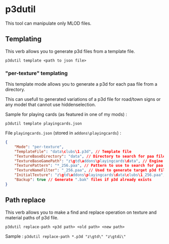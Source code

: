 # p3dutil

This tool can manipulate only MLOD files.

## Templating

This verb allows you to generate p3d files from a template file.

`p3dutil template <path to json file>`

### "per-texture" templating

This template mode allows you to generate a p3d for each paa file from a directory.

This can usefull to generated variations of a p3d file for road/town signs or any model that cannot use hiddenselection.

Sample for playing cards (as featured in one of my mods) :

`p3dutil template playingcards.json`

File `playingcards.json` (stored in `addons\playingcards`) :
```json
{
	"Mode": "per-texture",
	"TemplateFile": "data\clubs\1.p3d", // Template file
	"TextureBaseDirectory": "data", // Directory to search for paa files
	"TextureBaseGamePath": "z\gtd\addons\playingcards\data", // Engine path matching TextureBaseDirectory 
	"TexturePattern": "*_256.paa", // Pattern to use to search for paa files
	"TextureNameFilter": "_256.paa", // Used to generate target p3d file name
	"InitialTexture": "z\gtd\addons\playingcards\data\clubs\1_256.paa", // Texture in TemplateFile to replace
	"Backup": true // Generate ".bak" files if p3d already exists
}
```

## Path replace

This verb allows you to make a find and replace operation on texture and material paths of p3d file.

`p3dutil replace-path <p3d path> <old path> <new path>`

Sample : 
`p3dutil replace-path *.p3d "z\gtd\" "z\gtdi\"`
